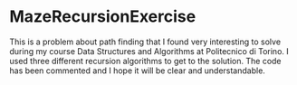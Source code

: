 # MazeRecursionExercise

This is a problem about path finding that I found very interesting to solve during my course Data Structures and Algorithms at Politecnico di Torino.
I used three different recursion algorithms to get to the solution.
The code has been commented and I hope it will be clear and understandable.
